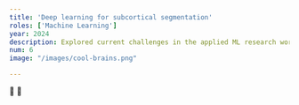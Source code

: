 ```yaml
---
title: 'Deep learning for subcortical segmentation'
roles: ['Machine Learning']
year: 2024
description: Explored current challenges in the applied ML research workflow while implementing a hybrid deep learning architecture for human hippocampal subfield segmentation. Writeup coming soon.
num: 6
image: "/images/cool-brains.png"

---
```


🚧 🚧